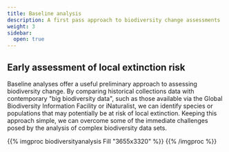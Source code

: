 ```yaml
---
title: Baseline analysis
description: A first pass approach to biodiversity change assessments
weight: 3
sidebar:
  open: true
---
```


## Early assessment of local extinction risk

Baseline analyses offer a useful preliminary approach to assessing 
biodiversity change. By comparing historical collections data with contemporary 
"big biodiversity data", such as those available via the Global Biodiversity 
Information Facility or iNaturalist, we can identify species or populations that 
may potentially be at risk of local extinction. Keeping this approach simple, 
we can overcome some of the immediate challenges posed by the analysis of complex 
biodiversity data sets.

{{% imgproc biodiversityanalysis Fill "3655x3320" %}}
{{% /imgproc %}}
